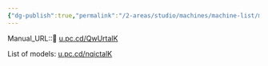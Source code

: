 ```yaml
---
{"dg-publish":true,"permalink":"/2-areas/studio/machines/machine-list/m5/","dgHomeLink":true,"dgPassFrontmatter":false}
---
```



Manual_URL::📄 [u.pc.cd/QwUrtalK](http://u.pc.cd/QwUrtalK)

List of models: [u.pc.cd/nqictalK](http://u.pc.cd/nqictalK)
